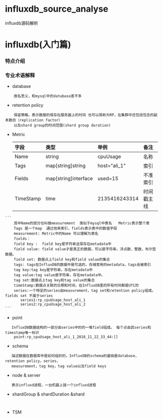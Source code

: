 # influxdb_source_analyse
influxdb源码解析


# influxdb(入门篇)
 ###  特点介绍
 
 ### 专业术语解释
 -  database
  ```
      故名思义，和mysql中的database差不多
  ```
 -  retention policy
  ```
      保留策略，表示数据的保存在服务器上的时间 也可以简称为RP，在集群中还包括包含的副本数目（replication factor）
      以及shard group的时间范围(shard group duration)
  ```
  -  Metric
  
      |字段|类型|举例|备注|
      |:-|:-|:-|:-|
      |Name|string|cpuUsage|名称|
      |Tags|map[string]string|host="ali_1"|索引|
      |Fields|map[string]interface|used=15|不准索引|
      |TimeStamp|time|2135416243314|时间戳主线|
    ```
        其中Name的部分也叫做measurement  类似于mysql中表名   Metric表示整个表
        Tags 是一个map  通过他来索引，fields表示表中的数值字段
        measurement: Metric中的Name 可以理解为表名
        fields：
        field key :  field key是字符串且保存在metadata中
        field value: field value才是真正的数据，可以是字符串，浮点数，整数，布尔型数据。
        field set: 数据点上field key和field value的集合
        tags: tags在InfluxDB的数据中是可选的，存储常用的metadata，tags会被索引
        tag key:tag key是字符串，存在metadata中
        tag value:tag value是字符串，存在metadata中。
        tag set:数据点上tag key和tag value的集合
        timeStamp:数据点关联的日期和时间，在InfluxDB里的所有时间都是UTC的
        series:一个特定的series由measurement，tag set和retention policy组成。 fields set 不属于series
           series1:rp_cpuUsage_host_ali_1
           series2:rp_cpuUsage_host_ali_2
    ```

  -  point
   ```
      InfluxDB数据结构的一部分由series中的的一堆field组成。 每个点由其series和timestamp唯一标识
       point:rp_cpuUsage_host_ali_1_2018_11_22_33_44:[]
   ```
  -  schema
   ```
      描述数据在数据库中是如何组织的，InfluxDB的schema的基础是database，retention policy，series，
      measurement，tag key，tag value以及field keys
   ```
  -  node & server
   ```
      表示influxd进程，一台机器上就一个influxd进程
   ```
  -  shardGroup & shardDuration  &shard
   ```
      
   ```
  -  TSM
   ```
      
   ```
   
